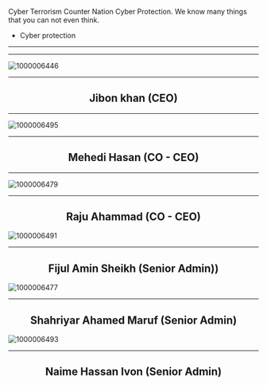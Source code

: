 Cyber Terrorism Counter Nation Cyber Protection.
We know many things that you can not even think.
- Cyber protection

----------------------------------------
----------------------------------------

![1000006446](https://github.com/cp-info/Cp-info.github.io/assets/158504182/eff2aecf-39c0-422d-afa6-4c4d74acfae9)

----------------------------------------

<h2 align="center">Jibon khan (CEO)</h2>


  
----------------------------------------

![1000006495](https://github.com/cp-info/Cp-info.github.io/assets/158504182/44b112ef-2bae-4a70-a7ea-094bae491806)


----------------------------------------

<h2 align="center">Mehedi Hasan (CO - CEO)</h2>
  
----------------------------------------

![1000006479](https://github.com/cp-info/Cp-info.github.io/assets/158504182/64fdc848-4ba4-4c61-a5c2-ffc8b95e094f)


----------------------------------------

<h2 align="center">Raju Ahammad (CO - CEO)</h2>

![1000006491](https://github.com/cp-info/Cp-info.github.io/assets/158504182/22ac7d57-8eaa-45b4-92a3-97f97ed25b30)


----------------------------------------

<h2 align="center"> Fijul Amin Sheikh (Senior Admin))</h2>

![1000006477](https://github.com/cp-info/Cp-info.github.io/assets/158504182/3a0e1616-c5de-45c2-bdd0-93dee71974d0)


----------------------------------------

<h2 align="center"> Shahriyar Ahamed Maruf (Senior Admin)</h2>

![1000006493](https://github.com/cp-info/Cp-info.github.io/assets/158504182/aa11477a-2a87-429b-b576-150592106d39)


----------------------------------------

<h2 align="center"> Naime Hassan Ivon (Senior Admin)</h2>

